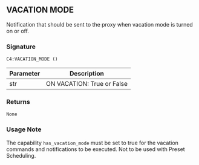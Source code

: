 ## VACATION MODE

Notification that should be sent to the proxy when vacation mode is turned on or off.


### Signature

`C4:VACATION_MODE ()` 


| Parameter | Description |
| --- | --- |
| str | ON VACATION: True or False |


### Returns

`None`


### Usage Note 
The capability `has_vacation_mode`  must be set to true for the vacation commands and notifications to be executed. Not to be used with Preset Scheduling.



